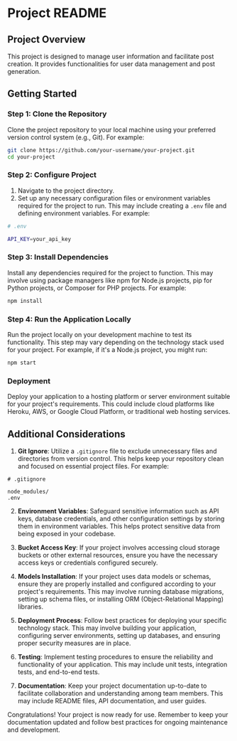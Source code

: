 # Project README

## Project Overview

This project is designed to manage user information and facilitate post creation. It provides functionalities for user data management and post generation.

## Getting Started

### Step 1: Clone the Repository

Clone the project repository to your local machine using your preferred version control system (e.g., Git). For example:

```bash
git clone https://github.com/your-username/your-project.git
cd your-project
```

### Step 2: Configure Project

1. Navigate to the project directory.
2. Set up any necessary configuration files or environment variables required for the project to run. This may include creating a `.env` file and defining environment variables. For example:

```bash
# .env

API_KEY=your_api_key
```

### Step 3: Install Dependencies

Install any dependencies required for the project to function. This may involve using package managers like npm for Node.js projects, pip for Python projects, or Composer for PHP projects. For example:

```bash
npm install
```

### Step 4: Run the Application Locally

Run the project locally on your development machine to test its functionality. This step may vary depending on the technology stack used for your project. For example, if it's a Node.js project, you might run:

```bash
npm start
```

### Deployment

Deploy your application to a hosting platform or server environment suitable for your project's requirements. This could include cloud platforms like Heroku, AWS, or Google Cloud Platform, or traditional web hosting services.

## Additional Considerations

1. **Git Ignore**: Utilize a `.gitignore` file to exclude unnecessary files and directories from version control. This helps keep your repository clean and focused on essential project files. For example:

```gitignore
# .gitignore

node_modules/
.env
```

2. **Environment Variables**: Safeguard sensitive information such as API keys, database credentials, and other configuration settings by storing them in environment variables. This helps protect sensitive data from being exposed in your codebase.

3. **Bucket Access Key**: If your project involves accessing cloud storage buckets or other external resources, ensure you have the necessary access keys or credentials configured securely.

4. **Models Installation**: If your project uses data models or schemas, ensure they are properly installed and configured according to your project's requirements. This may involve running database migrations, setting up schema files, or installing ORM (Object-Relational Mapping) libraries.

5. **Deployment Process**: Follow best practices for deploying your specific technology stack. This may involve building your application, configuring server environments, setting up databases, and ensuring proper security measures are in place.

6. **Testing**: Implement testing procedures to ensure the reliability and functionality of your application. This may include unit tests, integration tests, and end-to-end tests.

7. **Documentation**: Keep your project documentation up-to-date to facilitate collaboration and understanding among team members. This may include README files, API documentation, and user guides.

Congratulations! Your project is now ready for use. Remember to keep your documentation updated and follow best practices for ongoing maintenance and development.
